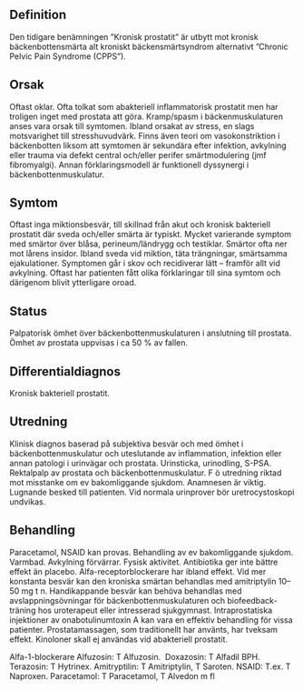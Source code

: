 ## Definition

Den tidigare benämningen ”Kronisk prostatit” är utbytt mot kronisk bäckenbottensmärta alt kroniskt bäckensmärtsyndrom alternativt ”Chronic Pelvic Pain Syndrome (CPPS”).

## Orsak

Oftast oklar. Ofta tolkat som abakteriell inflammatorisk prostatit men har troligen inget med prostata att göra. Kramp/spasm i bäckenmuskulaturen anses vara orsak till symtomen. Ibland orsakat av stress, en slags motsvarighet till stresshuvudvärk. Finns även teori om vasokonstriktion i bäckenbotten liksom att symtomen är sekundära efter infektion, avkylning eller trauma via defekt central och/eller perifer smärtmodulering (jmf fibromyalgi). Annan förklaringsmodell är funktionell dyssynergi i bäckenbottenmuskulatur.

## Symtom

Oftast inga miktionsbesvär, till skillnad från akut och kronisk bakteriell prostatit där sveda och/eller smärta är typiskt. Mycket varierande symptom med smärtor över blåsa, perineum/ländrygg och testiklar. Smärtor ofta ner mot lårens insidor. Ibland sveda vid miktion, täta trängningar, smärtsamma ejakulationer. Symptomen går i skov och recidiverar lätt – framför allt vid avkylning. Oftast har patienten fått olika förklaringar till sina symtom och därigenom blivit ytterligare oroad.

## Status

Palpatorisk ömhet över bäckenbottenmuskulaturen i anslutning till prostata. Ömhet av prostata uppvisas i ca 50 % av fallen.

## Differentialdiagnos

Kronisk bakteriell prostatit.

## Utredning

Klinisk diagnos baserad på subjektiva besvär och med ömhet i bäckenbottenmuskulatur och uteslutande av inflammation, infektion eller annan patologi i urinvägar och prostata. Urinsticka, urinodling, S-PSA. Rektalpalp av prostata och bäckenbottenmuskulatur. F ö utredning riktad mot misstanke om ev bakomliggande sjukdom. Anamnesen är viktig. Lugnande besked till patienten. Vid normala urinprover bör uretrocystoskopi undvikas.

## Behandling

Paracetamol, NSAID kan provas. Behandling av ev bakomliggande sjukdom. Varmbad. Avkylning förvärrar. Fysisk aktivitet. Antibiotika ger inte bättre effekt än placebo. Alfa-receptorblockerare har ibland effekt. Vid mer konstanta besvär kan den kroniska smärtan behandlas med amitriptylin 10–50 mg t n. Handikappande besvär kan behöva behandlas med avslappningsövningar för bäckenbottenmuskulaturen och biofeedback-träning hos uroterapeut eller intresserad sjukgymnast. Intraprostatiska injektioner av onabotulinumtoxin A kan vara en effektiv behandling för vissa patienter.
Prostatamassagen, som traditionellt har använts, har tveksam effekt.
Kinoloner skall ej användas vid abakteriell prostatit.


Alfa-1-blockerare
Alfuzosin: T Alfuzosin. 
Doxazosin: T Alfadil BPH.
Terazosin: T Hytrinex.
Amitryptilin: T Amitriptylin, T Saroten.
NSAID: T.ex. T Naproxen.
Paracetamol: T Paracetamol, T Alvedon m fl

